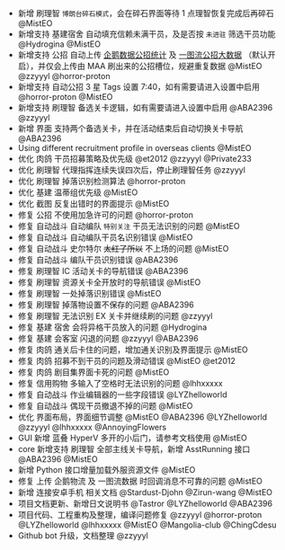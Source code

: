 - 新增 刷理智 `博朗台碎石模式`，会在碎石界面等待 1 点理智恢复完成后再碎石 @MistEO
- 新增支持 基建宿舍 自动填充信赖未满干员，及是否按 `未进驻` 筛选干员功能 @Hydrogina @MistEO
- 新增支持 公招 自动上传 [企鹅数据公招统计](https://penguin-stats.cn/result/stage/recruit/recruit) 及 [一图流公招大数据](https://yituliu.site/maarecruitdata) （默认开启），并仅会上传由 MAA 刷出来的公招槽位，规避重复数据 @MistEO @zzyyyl @horror-proton
- 新增支持 自动公招 3 星 Tags 设置 7:40，如有需要请进入设置中启用 @horror-proton @MistEO
- 新增支持 刷理智 备选关卡逻辑，如有需要请进入设置中启用 @ABA2396 @zzyyyl
- 新增 界面 支持两个备选关卡，并在活动结束后自动切换关卡导航 @ABA2396
- Using different recruitment profile in overseas clients @MistEO
- 优化 肉鸽 干员招募策略及优先级 @et2012 @zzyyyl @Private233
- 优化 刷理智 代理指挥连续失误四次后，停止刷理智任务 @zzyyyl
- 优化 刷理智 掉落识别检测算法 @horror-proton
- 优化 基建 温蒂组优先级 @MistEO
- 优化 截图 反复出错时的界面提示 @MistEO
- 修复 公招 不使用加急许可的问题 @horror-proton
- 修复 自动战斗 自动编队 `特别关注` 干员无法识别的问题 @MistEO
- 修复 自动战斗 自动编队干员名识别错误 @MistEO
- 修复 自动战斗 史尔特尔 ~~太红了所以~~ 不上场的问题 @MistEO
- 修复 自动战斗 编队干员识别错误 @ABA2396
- 修复 刷理智 IC 活动关卡的导航错误 @ABA2396
- 修复 刷理智 资源关卡全开放时的导航错误 @MistEO
- 修复 刷理智 一处掉落识别错误 @MistEO
- 修复 刷理智 掉落物设置不保存的问题 @ABA2396
- 修复 刷理智 无法识别 EX 关卡并继续刷的问题 @zzyyyl
- 修复 基建 宿舍 会将异格干员放入的问题 @Hydrogina
- 修复 基建 会客室 闪退的问题 @zzyyyl @ABA2396
- 修复 肉鸽 通关后卡住的问题，增加通关识别及界面提示 @MistEO
- 修复 肉鸽 招募不到干员的问题及滑动错误 @MistEO @et2012
- 修复 肉鸽 剧目集界面卡死的问题 @MistEO
- 修复 信用购物 多输入了空格时无法识别的问题 @lhhxxxxx
- 修复 自动战斗 作业编辑器的一些字段错误 @LYZhelloworld
- 修复 自动战斗 偶现干员撤退不掉的问题 @MistEO
- 优化 界面布局，界面细节调整 @MistEO @ABA2396 @LYZhelloworld @zzyyyl @lhhxxxxx @AnnoyingFlowers
- GUI 新增 蓝叠 HyperV 多开的小后门，请参考文档使用 @MistEO
- core 新增支持 刷理智 全部主线关卡导航，新增 AsstRunning 接口 @ABA2396 @MistEO
- 新增 Python 接口增量加载外服资源文件 @MistEO
- 修复 上传 企鹅物流 及 一图流数据 时回调消息不可靠的问题 @MistEO
- 新增 连接安卓手机 相关文档 @Stardust-Djohn @Zirun-wang @MistEO
- 项目文档更新、新增日文说明书 @Tastror @LYZhelloworld @ABA2396
- 项目代码、工程重构及整理，编译问题修复 @zzyyyl @horror-proton @LYZhelloworld @lhhxxxxx  @MistEO @Mangolia-club @ChingCdesu
- Github bot 升级，文档整理 @zzyyyl
